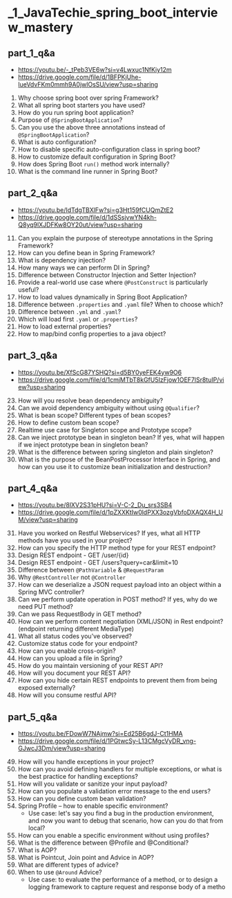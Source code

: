 # _1_JavaTechie_spring_boot_interview_mastery

## part_1_q&a

- https://youtu.be/-_tPeb3VE6w?si=v4Lwxuc1NfKiy12m
- https://drive.google.com/file/d/1BFPKjUhe-lueVdvFKm0mmh9A0jwlOsSU/view?usp=sharing

1. Why choose spring boot over spring Framework?
2. What all spring boot starters you have used?
3. How do you run spring boot application?
4. Purpose of `@SpringBootApplication`?
5. Can you use the above three annotations instead of `@SpringBootApplication`?
6. What is auto configuration?
7. How to disable specific auto-configuration class in spring boot?
8. How to customize default configuration in Spring Boot?
9. How does Spring Boot `run()` method work internally?
10. What is the command line runner in Spring Boot?

## part_2_q&a

- https://youtu.be/IdTdgTBXlFw?si=g3Ht159fCUQmZtE2
- https://drive.google.com/file/d/1dSSsjvwYN4kh-Q8yq9lXJDFKw8OY20ut/view?usp=sharing

11. Can you explain the purpose of stereotype annotations in the Spring Framework?
12. How can you define bean in Spring Framework?
13. What is dependency injection?
14. How many ways we can perform DI in Spring?
15. Difference between Constructor Injection and Setter Injection?
16. Provide a real-world use case where `@PostConstruct` is particularly useful?
17. How to load values dynamically in Spring Boot Application?
18. Difference between `.properties` and `.yaml` file? When to choose which?
19. Difference between `.yml` and `.yaml`?
20. Which will load first `.yaml` or `.properties`?
21. How to load external properties?
22. How to map/bind config properties to a java object?

## part_3_q&a

- https://youtu.be/XfScG87YSHQ?si=d5BY0yeFEK4yw9O6
- https://drive.google.com/file/d/1cmjMTbT8kGfU5IzFjow1OEF7lSr8tuIP/view?usp=sharing

23. How will you resolve bean dependency ambiguity?
24. Can we avoid dependency ambiguity without using `@Qualifier`?
25. What is bean scope? Different types of bean scopes?
26. How to define custom bean scope?
27. Realtime use case for Singleton scope and Prototype scope?
28. Can we inject prototype bean in singleton bean? If yes, what will happen if we inject prototype bean in singleton bean?
29. What is the difference between spring singleton and plain singleton?
30. What is the purpose of the BeanPostProcessor Interface in Spring, and how can you use it to customize bean initialization and destruction?

## part_4_q&a

- https://youtu.be/8lXV2S31pHU?si=V-C-2_Du_srs3SB4
- https://drive.google.com/file/d/1pZXXKtIw0ldPXX3ozgVbfoDXAQX4H_UM/view?usp=sharing

31. Have you worked on Restful Webservices? If yes, what all HTTP methods have you used in your project?
32. How can you specify the HTTP method type for your REST endpoint?
33. Design REST endpoint - GET /user/{id}
34. Design REST endpoint - GET /users?query=car&limit=10
35. Difference between `@PathVariable` & `@RequestParam`
36. Why `@RestController` not `@Controller`
37. How can we deserialize a JSON request payload into an object within a Spring MVC controller?
38. Can we perform update operation in POST method? If yes, why do we need PUT method?
39. Can we pass RequestBody in GET method?
40. How can we perform content negotiation (XML/JSON) in Rest endpoint? (endpoint returning different MediaType)
41. What all status codes you've observed?
42. Customize status code for your endpoint?
43. How can you enable cross-origin?
44. How can you upload a file in Spring?
45. How do you maintain versioning of your REST API?
46. How will you document your REST API?
47. How can you hide certain REST endpoints to prevent them from being exposed externally?
48. How will you consume restful API?

## part_5_q&a

- https://youtu.be/FDowW7NAjmw?si=Ed25B6gdJ-Ct1HMA
- https://drive.google.com/file/d/1PGtwcSy-L13CMgcVyDR_vng-GJwcJ3Dm/view?usp=sharing

49. How will you handle exceptions in your project?
50. How can you avoid defining handlers for multiple exceptions, or what is the best practice for handling exceptions?
51. How will you validate or sanitize your input payload?
52. How can you populate a validation error message to the end users?
53. How can you define custom bean validation?
54. Spring Profile – how to enable specific environment?
    - Use case: let's say you find a bug in the production environment, and now you want to debug that scenario, how can you do that from local?
55. How can you enable a specific environment without using profiles?
56. What is the difference between @Profile and @Conditional?
57. What is AOP?
58. What is Pointcut, Join point and Advice in AOP?
59. What are different types of advice?
60. When to use `@Around` Advice?
    - Use case: to evaluate the performance of a method, or to design a logging framework to capture request and response body of a metho
